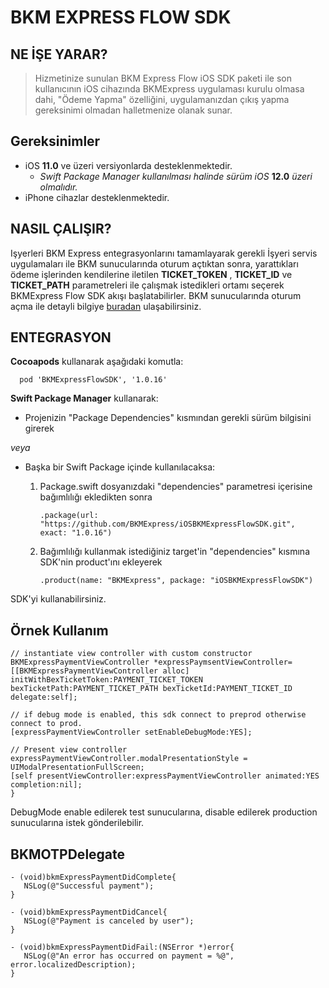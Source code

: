 # BKM EXPRESS FLOW SDK


## NE İŞE YARAR?

> Hizmetinize sunulan BKM Express Flow iOS SDK paketi ile son kullanıcının iOS cihazında BKMExpress uygulaması kurulu olmasa dahi, "Ödeme Yapma" özelliğini, uygulamanızdan çıkış yapma gereksinimi olmadan halletmenize olanak sunar.

## Gereksinimler

- iOS **11.0** ve üzeri versiyonlarda desteklenmektedir.
    - *Swift Package Manager kullanılması halinde sürüm iOS* **12.0** *üzeri olmalıdır.*
- iPhone cihazlar desteklenmektedir.

## NASIL ÇALIŞIR?

Işyerleri BKM Express entegrasyonlarını tamamlayarak gerekli İşyeri servis uygulamaları ile BKM sunucularında oturum açtıktan sonra, yarattıkları ödeme işlerinden kendilerine iletilen **TICKET_TOKEN** , **TICKET_ID** ve **TICKET_PATH** parametreleri ile çalışmak istedikleri ortamı seçerek BKMExpress Flow SDK akışı başlatabilirler.
BKM sunucularında oturum açma ile detayli bilgiye [buradan](https://test-api.bkmexpress.com.tr/docs) ulaşabilirsiniz.

## ENTEGRASYON

**Cocoapods** kullanarak aşağıdaki komutla:

      pod 'BKMExpressFlowSDK', '1.0.16'

**Swift Package Manager** kullanarak:
  - Projenizin "Package Dependencies" kısmından gerekli sürüm bilgisini girerek 
  
  *veya*
  
  - Başka bir Swift Package içinde kullanılacaksa:
       1. Package.swift dosyanızdaki "dependencies" parametresi içerisine bağımlılığı ekledikten sonra
       
              .package(url: "https://github.com/BKMExpress/iOSBKMExpressFlowSDK.git", exact: "1.0.16")
          
       2. Bağımlılığı kullanmak istediğiniz target'in "dependencies" kısmına SDK'nin product'ını ekleyerek
      
              .product(name: "BKMExpress", package: "iOSBKMExpressFlowSDK")
              
SDK'yi kullanabilirsiniz.

## Örnek Kullanım 

```objc
// instantiate view controller with custom constructor
BKMExpressPaymentViewController *expressPaymsentViewController= [[BKMExpressPaymentViewController alloc] initWithBexTicketToken:PAYMENT_TICKET_TOKEN bexTicketPath:PAYMENT_TICKET_PATH bexTicketId:PAYMENT_TICKET_ID delegate:self];

// if debug mode is enabled, this sdk connect to preprod otherwise connect to prod.
[expressPaymentViewController setEnableDebugMode:YES];

// Present view controller
expressPaymentViewController.modalPresentationStyle = UIModalPresentationFullScreen;
[self presentViewController:expressPaymentViewController animated:YES completion:nil];
}
```
DebugMode enable edilerek test sunucularına, disable edilerek production sunucularına istek gönderilebilir.

## BKMOTPDelegate

```objc
- (void)bkmExpressPaymentDidComplete{
   NSLog(@"Successful payment");
}

- (void)bkmExpressPaymentDidCancel{
   NSLog(@"Payment is canceled by user");
}

- (void)bkmExpressPaymentDidFail:(NSError *)error{
   NSLog(@"An error has occurred on payment = %@", error.localizedDescription);
}
```
